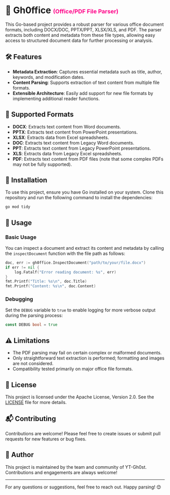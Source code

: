 # 📄 Gh0ffice <span style="color: #f08; font-size: 18px">(Office/PDF File Parser)</span>

This Go-based project provides a robust parser for various office document formats, including DOCX/DOC, PPTX/PPT, XLSX/XLS, and PDF. The parser extracts both content and metadata from these file types, allowing easy access to structured document data for further processing or analysis.

## 🛠 Features

- **Metadata Extraction**: Captures essential metadata such as title, author, keywords, and modification dates.
- **Content Parsing**: Supports extraction of text content from multiple file formats.
- **Extensible Architecture**: Easily add support for new file formats by implementing additional reader functions.

## 📂 Supported Formats

- **DOCX**: Extracts text content from Word documents.
- **PPTX**: Extracts text content from PowerPoint presentations.
- **XLSX**: Extracts data from Excel spreadsheets.
- **DOC**: Extracts text content from Legacy Word documents.
- **PPT**: Extracts text content from Legacy PowerPoint presentations.
- **XLS**: Extracts data from Legacy Excel spreadsheets.
- **PDF**: Extracts text content from PDF files (note that some complex PDFs may not be fully supported).

## 📖 Installation

To use this project, ensure you have Go installed on your system. Clone this repository and run the following command to install the dependencies:

```bash
go mod tidy
```

## 🚀 Usage

### Basic Usage

You can inspect a document and extract its content and metadata by calling the `inspectDocument` function with the file path as follows:

```go
doc, err := gh0ffice.InspectDocument("path/to/your/file.docx")
if err != nil {
    log.Fatalf("Error reading document: %s", err)
}
fmt.Printf("Title: %s\n", doc.Title)
fmt.Printf("Content: %s\n", doc.Content)
```

### Debugging

Set the `DEBUG` variable to `true` to enable logging for more verbose output during the parsing process:

```go
const DEBUG bool = true
```

## ⚠️ Limitations

- The PDF parsing may fail on certain complex or malformed documents.
- Only straightforward text extraction is performed; formatting and images are not considered.
- Compatibility tested primarily on major office file formats.

## 📝 License

This project is licensed under the Apache License, Version 2.0. See the [LICENSE](LICENSE) file for more details.

## 📬 Contributing

Contributions are welcome! Please feel free to create issues or submit pull requests for new features or bug fixes.

## 👥 Author

This project is maintained by the team and community of YT-Gh0st. Contributions and engagements are always welcome!

---

For any questions or suggestions, feel free to reach out. Happy parsing! 😊
